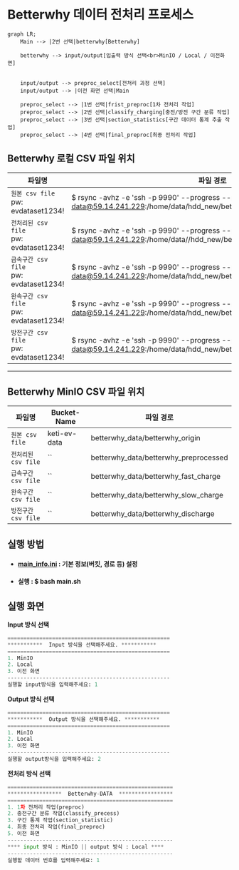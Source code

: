 # Betterwhy 데이터 전처리 프로세스

```mermaid
graph LR;
    Main --> |2번 선택|betterwhy[Betterwhy]
    
    betterwhy --> input/output[입출력 방식 선택<br>MinIO / Local / 이전화면]

    
    input/output --> preproc_select[전처리 과정 선택]
    input/output --> |이전 화면 선택|Main

    preproc_select --> |1번 선택|frist_preproc[1차 전처리 작업]
    preproc_select --> |2번 선택|classify_charging[충전/방전 구간 분류 작업]
    preproc_select --> |3번 선택|section_statistics[구간 데이터 통계 추출 작업]
    preproc_select --> |4번 선택|final_preproc[최종 전처리 작업]
```

## Betterwhy 로컬 CSV 파일 위치

| 파일명            | 파일 경로 | 
|-------------------|----------------------------------------------------------------------|
| `원본 csv file` <br>pw: evdataset1234!| $ rsync -avhz -e 'ssh -p 9990' --progress --partial data@59.14.241.229:/home/data/hdd_new/betterwhy_data/betterwhy_origin|
| `전처리된 csv file`<br>pw: evdataset1234!| $ rsync -avhz -e 'ssh -p 9990' --progress --partial data@59.14.241.229:/home/data//hdd_new/betterwhy_data/betterwhy_preproc|
| `급속구간 csv file`<br>pw: evdataset1234!| $ rsync -avhz -e 'ssh -p 9990' --progress --partial data@59.14.241.229:/home/data/hdd_new/betterwhy_data/betterwhy_fast_charge|
| `완속구간 csv file`<br>pw: evdataset1234!| $ rsync -avhz -e 'ssh -p 9990' --progress --partial data@59.14.241.229:/home/data/hdd_new/betterwhy_data/betterwhy_slow_charge|
| `방전구간 csv file`<br>pw: evdataset1234!|$ rsync -avhz -e 'ssh -p 9990' --progress --partial data@59.14.241.229:/home/data/hdd_new/betterwhy_data/betterwhy_discharge|
---

## Betterwhy MinIO CSV 파일 위치

| 파일명            | Bucket-Name |파일 경로|
|-------------------|----------------------------------------------------------------------|-|
| `원본 csv file`|keti-ev-data|betterwhy_data/betterwhy_origin|
| `전처리된 csv file`|``|betterwhy_data/betterwhy_preprocessed|
| `급속구간 csv file`|``|betterwhy_data/betterwhy_fast_charge|
| `완속구간 csv file`|``|betterwhy_data/betterwhy_slow_charge|
| `방전구간 csv file`|``|betterwhy_data/betterwhy_discharge|

## 실행 방법
- #### **[main_info.ini](../../main_info.ini)** : 기본 정보(버킷, 경로 등) 설정
- #### **실행** : $ bash main.sh

## 실행 화면
**Input 방식 선택**
```python
===================================================
***********  Input 방식을 선택해주세요. ***********
===================================================
1. MinIO
2. Local
3. 이전 화면
---------------------------------------------------
실행할 input방식을 입력해주세요: 1
```
**Output 방식 선택**
```python
===================================================
***********  Output 방식을 선택해주세요. ***********
===================================================
1. MinIO
2. Local
3. 이전 화면
---------------------------------------------------
실행할 output방식을 입력해주세요: 2
```
**전처리 방식 선택**
```python
====================================================
*****************  Betterwhy-DATA  *****************
====================================================
1. 1차 전처리 작업(preproc)
2. 충전구간 분류 작업(classify_precess)
3. 구간 통계 작업(section_statistic)
4. 최종 전처리 작업(final_preproc)
5. 이전 화면
----------------------------------------------------
**** input 방식 : MinIO || output 방식 : Local ****
----------------------------------------------------
실행할 데이터 번호를 입력해주세요: 1
```
